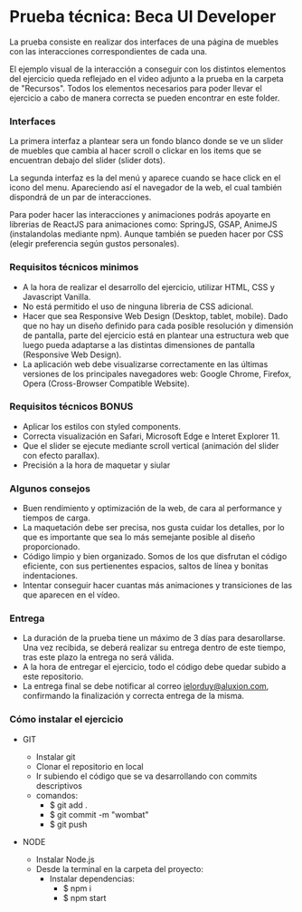 # Prueba técnica: Beca UI Developer #

La prueba consiste en realizar dos interfaces de una página de muebles con las interacciones correspondientes de cada una.

El ejemplo visual de la interacción a conseguir con los distintos elementos del ejercicio queda reflejado en el video adjunto a la prueba en la carpeta de "Recursos". Todos los elementos necesarios para poder llevar el ejercicio a cabo de manera correcta se pueden encontrar en este folder.


### Interfaces ###


La primera interfaz a plantear sera un fondo blanco donde se ve un slider de muebles que cambia al hacer scroll o clickar en los items que se encuentran debajo del slider (slider dots).

La segunda interfaz es la del menú y aparece cuando se hace click en el icono del menu. Apareciendo así el navegador de la web, el cual también dispondrá de un par de interacciones.

Para poder hacer las interacciones y animaciones podrás apoyarte en librerias de ReactJS para animaciones como: SpringJS, GSAP, AnimeJS (instalandolas mediante npm). Aunque también se pueden hacer por CSS (elegir preferencia según gustos personales).

 
### Requisitos técnicos minimos ###
- A la hora de realizar el desarrollo del ejercicio, utilizar HTML, CSS y Javascript Vanilla.
- No está permitido el uso de ninguna libreria de CSS adicional. 
- Hacer que sea Responsive Web Design (Desktop, tablet, mobile). Dado que no hay un diseño definido para cada posible resolución y dimensión de pantalla, parte del ejercicio está en plantear una estructura web que luego pueda adaptarse a las distintas dimensiones de pantalla (Responsive Web Design).
- La aplicación web debe visualizarse correctamente en las últimas versiones de los principales navegadores web: Google Chrome, Firefox, Opera (Cross-Browser Compatible Website).


### Requisitos técnicos BONUS ###
- Aplicar los estilos con styled components.
- Correcta visualización en Safari, Microsoft Edge e Interet Explorer 11.
- Que el slider se ejecute mediante scroll vertical (animación del slider con efecto parallax).
- Precisión a la hora de maquetar y siular
 

### Algunos consejos ###
- Buen rendimiento y optimización de la web, de cara al performance y tiempos de carga.
- La maquetación debe ser precisa, nos gusta cuidar los detalles, por lo que es importante que sea lo más semejante posible al diseño proporcionado.
- Código limpio y bien organizado. Somos de los que disfrutan el código eficiente, con sus pertienentes espacios, saltos de línea y bonitas indentaciones.
- Intentar conseguir hacer cuantas más animaciones y transiciones de las que aparecen en el vídeo.

### Entrega ###
- La duración de la prueba tiene un máximo de 3 días para desarollarse. Una vez recibida, se deberá realizar su entrega dentro de este tiempo, tras este plazo la entrega no será válida.
- A la hora de entregar el ejercicio, todo el código debe quedar subido a este repositorio.
- La entrega final se debe notificar al correo ielorduy@aluxion.com, confirmando la finalización y correcta entrega de la misma.


### Cómo instalar el ejercicio ###

- GIT
  - Instalar git
  - Clonar el repositorio en local
  - Ir subiendo el código que se va desarrollando con commits descriptivos
  - comandos:
    - $ git add .
    - $ git commit -m "wombat"
    - $ git push


- NODE
  - Instalar Node.js
  - Desde la terminal en la carpeta del proyecto:
    - Instalar dependencias:
      - $ npm i
      - $ npm start